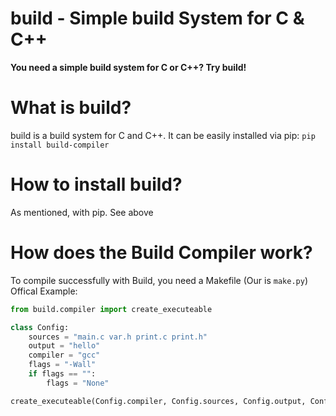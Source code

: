 # build - Simple build System for C & C++
**You need a simple build system for C or C++? Try build!**

# What is build?
build is a build system for C and C++. It can be easily installed via pip: `pip install build-compiler`

#  How to install build?
As mentioned, with pip. See above

# How does the Build Compiler work?
To compile successfully with Build, you need a Makefile (Our is `make.py`)
Offical Example:
```py
from build.compiler import create_executeable

class Config:
    sources = "main.c var.h print.c print.h"
    output = "hello"
    compiler = "gcc"
    flags = "-Wall"
    if flags == "":
        flags = "None"

create_executeable(Config.compiler, Config.sources, Config.output, Config.flags)```